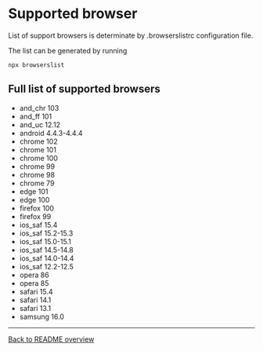 # Supported browser

List of support browsers is determinate by .browserslistrc configuration file.

The list can be generated by running
```
npx browserslist
```

## Full list of supported browsers
* and_chr 103
* and_ff 101
* and_uc 12.12
* android 4.4.3-4.4.4
* chrome 102
* chrome 101
* chrome 100
* chrome 99
* chrome 98
* chrome 79
* edge 101
* edge 100
* firefox 100
* firefox 99
* ios_saf 15.4
* ios_saf 15.2-15.3
* ios_saf 15.0-15.1
* ios_saf 14.5-14.8
* ios_saf 14.0-14.4
* ios_saf 12.2-12.5
* opera 86
* opera 85
* safari 15.4
* safari 14.1
* safari 13.1
* samsung 16.0

---

[Back to README overview](../README.md)
